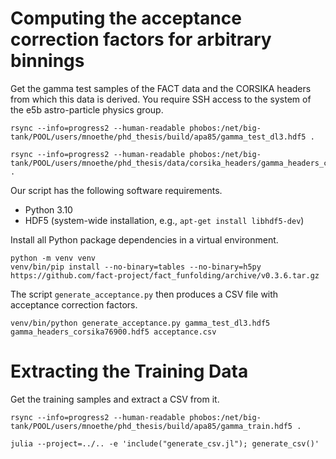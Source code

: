 # Computing the acceptance correction factors for arbitrary binnings

Get the gamma test samples of the FACT data and the CORSIKA headers from which this data is derived. You require SSH access to the system of the e5b astro-particle physics group.

```
rsync --info=progress2 --human-readable phobos:/net/big-tank/POOL/users/mnoethe/phd_thesis/build/apa85/gamma_test_dl3.hdf5 .

rsync --info=progress2 --human-readable phobos:/net/big-tank/POOL/users/mnoethe/phd_thesis/data/corsika_headers/gamma_headers_corsika76900.hdf5 .
```

Our script has the following software requirements.

- Python 3.10
- HDF5 (system-wide installation, e.g., `apt-get install libhdf5-dev`)

Install all Python package dependencies in a virtual environment.

```
python -m venv venv
venv/bin/pip install --no-binary=tables --no-binary=h5py https://github.com/fact-project/fact_funfolding/archive/v0.3.6.tar.gz
```

The script `generate_acceptance.py` then produces a CSV file with acceptance correction factors.

```
venv/bin/python generate_acceptance.py gamma_test_dl3.hdf5 gamma_headers_corsika76900.hdf5 acceptance.csv
```

# Extracting the Training Data

Get the training samples and extract a CSV from it.

```
rsync --info=progress2 --human-readable phobos:/net/big-tank/POOL/users/mnoethe/phd_thesis/build/apa85/gamma_train.hdf5 .

julia --project=../.. -e 'include("generate_csv.jl"); generate_csv()'
```

